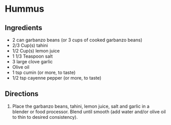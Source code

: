 Hummus
======

Ingredients
-----------

- 2 can garbanzo beans (or 3 cups of cooked garbanzo beans)
- 2/3 Cup(s) tahini
- 1/2 Cup(s) lemon juice
- 1 1/3 Teaspoon salt
- 3 large clove garlic
- Olive oil
- 1 tsp cumin (or more, to taste)
- 1/2 tsp cayenne pepper (or more, to taste)

Directions
----------

1. Place the garbanzo beans, tahini, lemon juice, salt and garlic in a blender or food processor. Blend until smooth (add water and/or olive oil to thin to desired consistency).
